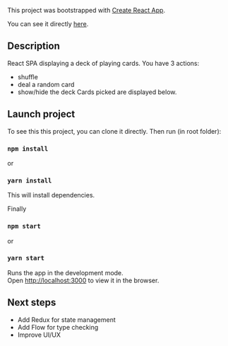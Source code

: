 This project was bootstrapped with [Create React App](https://github.com/facebook/create-react-app).

You can see it directly [here](https://random-card-picker.herokuapp.com/).

## Description

React SPA displaying a deck of playing cards.
You have 3 actions:
- shuffle
- deal a random card
- show/hide the deck
Cards picked are displayed below.

## Launch project

To see this this project, you can clone it directly.
Then run (in root folder):

### `npm install`
or
### `yarn install`

This will install dependencies.

Finally

### `npm start`
or
### `yarn start`

Runs the app in the development mode.<br>
Open [http://localhost:3000](http://localhost:3000) to view it in the browser.

## Next steps

- Add Redux for state management
- Add Flow for type checking
- Improve UI/UX